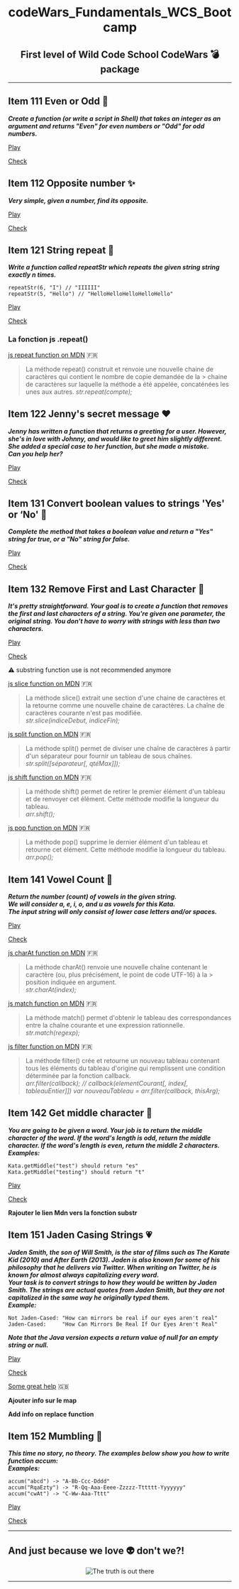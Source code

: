 <h1 align="center">codeWars_Fundamentals_WCS_Bootcamp</h1>
<h2 align="center">First level of Wild Code School CodeWars 💣 package</h2>

***

## Item 111 Even or Odd :balloon:

_**Create a function (or write a script in Shell) that takes an integer as an argument and returns "Even" for even numbers or "Odd" for odd numbers.**_

[Play](https://www.codewars.com/kata/even-or-odd)

[Check](https://github.com/codingk8/codeWars_Fundamentals_WCS_Bootcamp/edit/master/111_even_or_odd.js)


## Item 112 Opposite number :sparkles:

_**Very simple, given a number, find its opposite.**_

[Play](https://www.codewars.com/kata/opposite-number)

[Check](https://github.com/codingk8/codeWars_Fundamentals_WCS_Bootcamp/blob/master/112_opposite_number.js)


## Item 121 String repeat :rocket:

_**Write a function called repeatStr which repeats the given string string exactly n times.**_
```
repeatStr(6, "I") // "IIIIII"
repeatStr(5, "Hello") // "HelloHelloHelloHelloHello"
```

[Play](https://www.codewars.com/kata/string-repeat)

[Check](#)

### La fonction js .repeat()
[js repeat function on MDN](https://developer.mozilla.org/fr/docs/Web/JavaScript/Reference/Objets_globaux/String/repeat) :fr:
> La méthode repeat() construit et renvoie une nouvelle chaine de caractères qui contient le nombre de copie demandée de la   > chaine de caractères sur laquelle la méthode a été appelée, concaténées les unes aux autres.
> *str.repeat(compte);*


## Item 122 Jenny's secret message :heart:

_**Jenny has written a function that returns a greeting for a user. However, she's in love with Johnny, and would like to greet him slightly different. She added a special case to her function, but she made a mistake.  
Can you help her?**_

[Play](https://www.codewars.com/kata/jennys-secret-message)

[Check](https://github.com/codingk8/codeWars_Fundamentals_WCS_Bootcamp/edit/master/122_jennys_secret_message.js)


## Item 131 Convert boolean values to strings 'Yes' or ‘No' :dancer:

_**Complete the method that takes a boolean value and return a "Yes" string for true, or a "No" string for false.**_

[Play](https://www.codewars.com/kata/convert-boolean-values-to-strings-yes-or-no)

[Check](https://github.com/codingk8/codeWars_Fundamentals_WCS_Bootcamp/edit/master/131_convert_boolean_values_to_strings.js)


## Item 132 Remove First and Last Character :jack_o_lantern:

_**It's pretty straightforward. Your goal is to create a function that removes the first and last characters of a string. You're given one parameter, the original string. You don't have to worry with strings with less than two characters.**_

[Play](https://www.codewars.com/kata/remove-first-and-last-character)

[Check](https://github.com/codingk8/codeWars_Fundamentals_WCS_Bootcamp/edit/master/132_remove_first_and_last_character.js)

:warning: substring function use is not recommended anymore

[js slice function on MDN](https://developer.mozilla.org/fr/docs/Web/JavaScript/Reference/Objets_globaux/String/slice) :fr:
> La méthode slice() extrait une section d'une chaine de caractères et la retourne comme une nouvelle chaine de caractères. La
> chaîne de caractères courante n'est pas modifiée.  
> *str.slice(indiceDebut, indiceFin);*

[js split function on MDN](https://developer.mozilla.org/fr/docs/Web/JavaScript/Reference/Objets_globaux/String/split) :fr:
> La méthode split() permet de diviser une chaîne de caractères à partir d'un séparateur pour fournir un tableau de sous
> chaînes.   
> *str.split([séparateur[, qtéMax]]);*

[js shift function on MDN](https://developer.mozilla.org/fr/docs/Web/JavaScript/Reference/Objets_globaux/Array/shift) :fr:
> La méthode shift() permet de retirer le premier élément d'un tableau et de renvoyer cet élément. Cette méthode modifie la
> longueur du tableau.   
> *arr.shift();*

[js pop function on MDN](https://developer.mozilla.org/fr/docs/Web/JavaScript/Reference/Objets_globaux/Array/pop) :fr:
> La méthode pop() supprime le dernier élément d'un tableau et retourne cet élément. Cette méthode modifie la longueur du
> tableau.   
> *arr.pop();*


## Item 141 Vowel Count :ghost:

_**Return the number (count) of vowels in the given string.  
We will consider a, e, i, o, and u as vowels for this Kata.  
The input string will only consist of lower case letters and/or spaces.**_

[Play](https://www.codewars.com/kata/vowel-count)

[Check](https://github.com/codingk8/codeWars_Fundamentals_WCS_Bootcamp/edit/master/141_vowel_count.js)

[js charAt function on MDN](https://developer.mozilla.org/fr/docs/Web/JavaScript/Reference/Objets_globaux/String/charAt) :fr:
> La méthode charAt() renvoie une nouvelle chaîne contenant le caractère (ou, plus précisément, le point de code UTF-16)  à la > position indiquée en argument.   
> *str.charAt(index);*

[js match function on MDN](https://developer.mozilla.org/fr/docs/Web/JavaScript/Reference/Objets_globaux/String/match) :fr:
> La méthode match() permet d'obtenir le tableau des correspondances entre la chaîne courante et une expression rationnelle.  
> *str.match(regexp);*

[js filter function on MDN](https://developer.mozilla.org/fr/docs/Web/JavaScript/Reference/Objets_globaux/Array/filter) :fr:
> La méthode filter() crée et retourne un nouveau tableau contenant tous les éléments du tableau d'origine qui remplissent une
> condition déterminée par la fonction callback.  
> *arr.filter(callback); // callback(elementCourant[, index[, tableauEntier]])
> var nouveauTableau = arr.filter(callback, thisArg);*


## Item 142 Get middle character :princess:

_**You are going to be given a word. Your job is to return the middle character of the word. If the word's length is odd, return the middle character. If the word's length is even, return the middle 2 characters.
Examples:**_
```
Kata.getMiddle("test") should return "es"
Kata.getMiddle("testing") should return "t"
```

[Play](https://www.codewars.com/kata/get-the-middle-character)

[Check](https://github.com/codingk8/codeWars_Fundamentals_WCS_Bootcamp/edit/master/142_get_middle_character.js)

**Rajouter le lien Mdn vers la fonction substr**


## Item 151 Jaden Casing Strings :heartpulse:

_**Jaden Smith, the son of Will Smith, is the star of films such as The Karate Kid (2010) and After Earth (2013). Jaden is also known for some of his philosophy that he delivers via Twitter. When writing on Twitter, he is known for almost always capitalizing every word.  
Your task is to convert strings to how they would be written by Jaden Smith. The strings are actual quotes from Jaden Smith, but they are not capitalized in the same way he originally typed them.  
Example:**_
```
Not Jaden-Cased: "How can mirrors be real if our eyes aren't real"
Jaden-Cased:     "How Can Mirrors Be Real If Our Eyes Aren't Real"
```
_**Note that the Java version expects a return value of null for an empty string or null.**_

[Play](https://www.codewars.com/kata/jaden-casing-strings)

[Check](https://github.com/codingk8/codeWars_Fundamentals_WCS_Bootcamp/edit/master/151_jaden_casing_strings.js)

[Some great help](https://medium.freecodecamp.org/three-ways-to-title-case-a-sentence-in-javascript-676a9175eb27) :gb:

**Ajouter info sur le map**

**Add info on replace function**


## Item 152 Mumbling :unicorn:

_**This time no story, no theory. The examples below show you how to write function accum:   
Examples:**_
```
accum("abcd") -> "A-Bb-Ccc-Dddd"
accum("RqaEzty") -> "R-Qq-Aaa-Eeee-Zzzzz-Tttttt-Yyyyyyy"
accum("cwAt") -> "C-Ww-Aaa-Tttt"
```

[Play](https://www.codewars.com/kata/mumbling)

[Check](https://github.com/codingk8/codeWars_Fundamentals_WCS_Bootcamp/edit/master/152_mumbling.js)

***

## And just because we love :alien: don't we?!
<p align="center"><img src="https://media.giphy.com/media/TNk5NDanFOmv6/giphy.gif" alt="The truth is out there"/></p>
  
***

